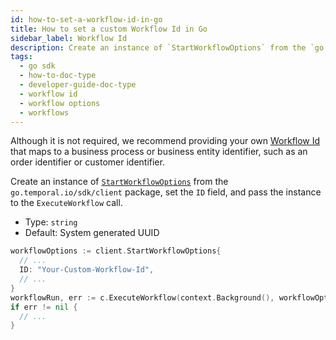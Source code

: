 ```yaml
---
id: how-to-set-a-workflow-id-in-go
title: How to set a custom Workflow Id in Go
sidebar_label: Workflow Id
description: Create an instance of `StartWorkflowOptions` from the `go.temporal.io/sdk/client` package, set the `ID` field, and pass the instance to the `ExecuteWorkflow` call.
tags:
  - go sdk
  - how-to-doc-type
  - developer-guide-doc-type
  - workflow id
  - workflow options
  - workflows
---
```


Although it is not required, we recommend providing your own [Workflow Id](/concepts/what-is-a-workflow-id) that maps to a business process or business entity identifier, such as an order identifier or customer identifier.

Create an instance of [`StartWorkflowOptions`](https://pkg.go.dev/go.temporal.io/sdk@v1.10.0/client#StartWorkflowOptions) from the `go.temporal.io/sdk/client` package, set the `ID` field, and pass the instance to the `ExecuteWorkflow` call.

- Type: `string`
- Default: System generated UUID

```go
workflowOptions := client.StartWorkflowOptions{
  // ...
  ID: "Your-Custom-Workflow-Id",
  // ...
}
workflowRun, err := c.ExecuteWorkflow(context.Background(), workflowOptions, YourWorkflowDefinition)
if err != nil {
  // ...
}
```
